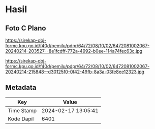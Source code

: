 # Hasil

## Foto C Plano

https://sirekap-obj-formc.kpu.go.id/f40d/pemilu/pdpr/64/72/08/10/02/6472081002067-20240214-203527--8e1fcdff-772a-4992-b0ee-114a74fec63c.jpg

https://sirekap-obj-formc.kpu.go.id/f40d/pemilu/pdpr/64/72/08/10/02/6472081002067-20240214-215848--d30125f0-0f42-49fb-8a3a-03fe8ee12323.jpg


## Metadata

| Key        | Value               |
| ---------- | ------------------- |
| Time Stamp | 2024-02-17 13:05:41 |
| Kode Dapil | 6401                |



